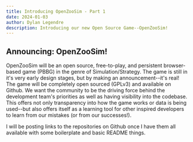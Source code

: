 ```yaml
---
title: Introducing OpenZooSim - Part 1
date: 2024-01-03
author: Dylan Legendre
description: Introducing our new Open Source Game--OpenZooSim!
---
```


## Announcing: OpenZooSim!

OpenZooSim will be an open source, free-to-play, and persistent browser-based game (PBBG) in the genre of Simulation/Strategy. The game is still in it's
very early design stages, but by making an announcement--it's real! The game will be completely open sourced (GPLv3) and available on Github. We want the 
community to be the driving force behind the development team's priorities as well as having visibility into the codebase. This offers not only 
transparency into how the game works or data is being used--but also offers itself as a learning tool for other inspired developers to learn from 
our mistakes (or from our successes!).

I will be posting links to the repositories on Github once I have them all available with some boilerplate and basic README things.
